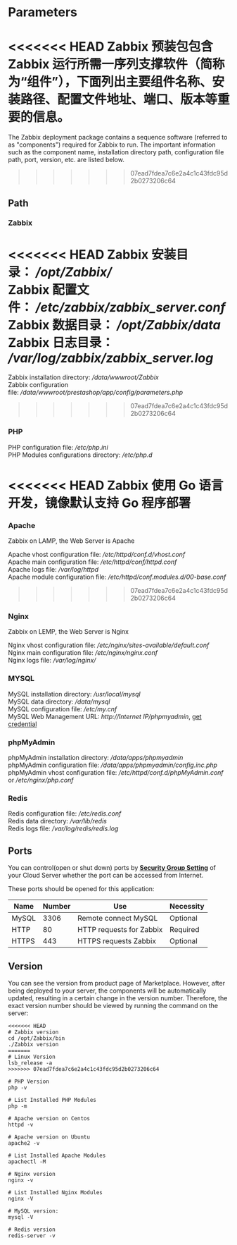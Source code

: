 # Parameters

<<<<<<< HEAD
Zabbix 预装包包含 Zabbix 运行所需一序列支撑软件（简称为“组件”），下面列出主要组件名称、安装路径、配置文件地址、端口、版本等重要的信息。
=======
The Zabbix deployment package contains a sequence software (referred to as "components") required for Zabbix to run. The important information such as the component name, installation directory path, configuration file path, port, version, etc. are listed below.
>>>>>>> 07ead7fdea7c6e2a4c1c43fdc95d2b0273206c64

## Path

### Zabbix

<<<<<<< HEAD
Zabbix 安装目录： */opt/Zabbix/*  
Zabbix 配置文件： */etc/zabbix/zabbix_server.conf*  
Zabbix 数据目录： */opt/Zabbix/data*  
Zabbix 日志目录： */var/log/zabbix/zabbix_server.log*
=======
Zabbix installation directory: */data/wwwroot/Zabbix*  
Zabbix configuration file: */data/wwwroot/prestashop/app/config/parameters.php*  
>>>>>>> 07ead7fdea7c6e2a4c1c43fdc95d2b0273206c64

### PHP

PHP configuration file: */etc/php.ini*  
PHP Modules configurations directory: */etc/php.d*

<<<<<<< HEAD
Zabbix 使用 Go 语言开发，镜像默认支持 Go 程序部署
=======
### Apache

Zabbix on LAMP, the Web Server is Apache  

Apache vhost configuration file: */etc/httpd/conf.d/vhost.conf*    
Apache main configuration file: */etc/httpd/conf/httpd.conf*   
Apache logs file: */var/log/httpd*  
Apache module configuration file: */etc/httpd/conf.modules.d/00-base.conf*    
>>>>>>> 07ead7fdea7c6e2a4c1c43fdc95d2b0273206c64

### Nginx

Zabbix on LEMP, the Web Server is Nginx    

Nginx vhost configuration file: */etc/nginx/sites-available/default.conf*  
Nginx main configuration file: */etc/nginx/nginx.conf*  
Nginx logs file: */var/log/nginx/*

### MYSQL

MySQL installation directory: */usr/local/mysql*  
MySQL data directory: */data/mysql*  
MySQL configuration file: */etc/my.cnf*    
MySQL Web Management URL: *http://Internet IP/phpmyadmin*, [get credential](/stack-accounts.md)

### phpMyAdmin

phpMyAdmin installation directory: */data/apps/phpmyadmin*  
phpMyAdmin configuration file: */data/apps/phpmyadmin/config.inc.php*   
phpMyAdmin vhost configuration file: */etc/httpd/conf.d/phpMyAdmin.conf* or */etc/nginx/php.conf*  

### Redis

Redis configuration file: */etc/redis.conf*  
Redis data directory: */var/lib/redis*  
Redis logs file: */var/log/redis/redis.log*

## Ports

You can control(open or shut down) ports by **[Security Group Setting](https://support.websoft9.com/docs/faq/zh/tech-instance.html)** of your Cloud Server whether the port can be accessed from Internet.

These ports should be opened for this application:

| Name | Number | Use |  Necessity |
| --- | --- | --- | --- |
| MySQL | 3306 | Remote connect MySQL | Optional |
| HTTP | 80 | HTTP requests for Zabbix | Required |
| HTTPS | 443 | HTTPS requests Zabbix | Optional |

## Version

You can see the version from product page of Marketplace. However, after being deployed to your server, the components will be automatically updated, resulting in a certain change in the version number. Therefore, the exact version number should be viewed by running the command on the server:

```shell
<<<<<<< HEAD
# Zabbix version
cd /opt/Zabbix/bin
./Zabbix version
=======
# Linux Version
lsb_release -a
>>>>>>> 07ead7fdea7c6e2a4c1c43fdc95d2b0273206c64

# PHP Version
php -v

# List Installed PHP Modules
php -m

# Apache version on Centos
httpd -v

# Apache version on Ubuntu
apache2 -v

# List Installed Apache Modules
apachectl -M

# Nginx version
nginx -v

# List Installed Nginx Modules
nginx -V

# MySQL version:
mysql -V

# Redis version
redis-server -v
```